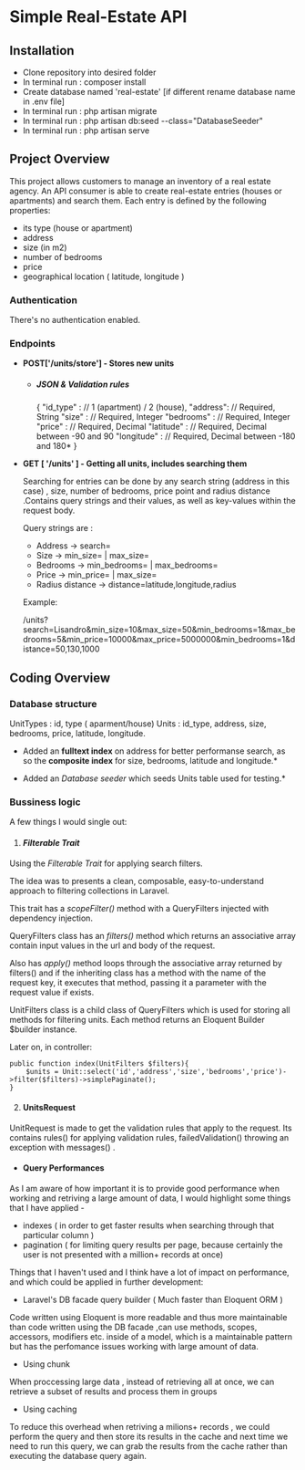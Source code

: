 # Simple Real-Estate API

## Installation

-  Clone repository into desired folder
-  In terminal run : composer install
-  Create database named 'real-estate' [if different rename database name in .env file]
-  In terminal run : php artisan migrate
-  In terminal run : php artisan db:seed --class="DatabaseSeeder"
-  In terminal run : php artisan serve

## Project Overview

This project  allows customers to manage an inventory of a real estate agency. An API consumer is able to create real-estate entries (houses or apartments) and search them. Each entry is defined by the following properties:
- its type (house or apartment)
- address
- size (in m2)
-  number of bedrooms
- price
- geographical location ( latitude, longitude )

###  Authentication
There's no authentication enabled.

### Endpoints

* **POST['/units/store'] - Stores new units**

    - ##### JSON & Validation rules

      	{
      		"id_type" : // 1 (apartment) / 2 (house),
      		"address": // Required, String
      		"size" : // Required, Integer
      		"bedrooms" : // Required, Integer
      		"price" : // Required, Decimal
      		"latitude" : // Required, Decimal between -90 and 90
      		"longitude" : // Required, Decimal between -180 and 180*
      	}



* **GET [ '/units' ] - Getting all units, includes searching them**

  Searching for entries can be done by any search string (address in this case) , size, number of bedrooms, price point and radius distance .Contains query strings and their values, as well as key-values within the request body.

  Query strings are :
    - Address ->  search=
    - Size -> min_size=  | max_size=
    - Bedrooms -> min_bedrooms=  |  max_bedrooms=
    - Price -> min_price= | max_size=
    - Radius distance -> distance=latitude,longitude,radius

  Example:

  /units?search=Lisandro&min_size=10&max_size=50&min_bedrooms=1&max_bedrooms=5&min_price=10000&max_price=5000000&min_bedrooms=1&distance=50,130,1000


## Coding Overview

### Database structure
UnitTypes : id, type ( aparment/house)
Units : id_type, address, size, bedrooms, price, latitude, longitude.

* Added an **fulltext index** on address for better performanse search, as so the **composite index** for size, bedrooms, latitude and longitude.*

* Added an *Database seeder* which seeds Units table used for testing.*

### Bussiness logic

A few things I would single out:
1. #### _Filterable Trait_

Using the *Filterable Trait* for applying search filters.

The idea was to presents a clean, composable, easy-to-understand approach to filtering collections in Laravel.

This trait has a *scopeFilter()* method with a QueryFilters injected with dependency injection.

QueryFilters class has an *filters()* method which returns an associative array contain input values in the url and body of the request.

Also has *apply()* method loops through the associative array returned by filters() and if the inheriting class has a method with the name of the request key, it executes that method, passing it a parameter with the request value if exists.

UnitFilters class is a child class of QueryFilters which is used for storing all methods for filtering units. Each method returns an Eloquent Builder $builder instance.

Later on, in controller:

    public function index(UnitFilters $filters){  
	    $units = Unit::select('id','address','size','bedrooms','price')->filter($filters)->simplePaginate(); 
    }

2. #### UnitsRequest

UnitRequest  is made to get the validation rules that apply to the request.
Its contains rules() for applying validation rules,
failedValidation() throwing an exception with messages() .

- #### Query Performances
As I am aware of how important it is to provide good performance when working and retriving a large amount of data, I would highlight some things that I have applied -

- indexes  ( in order to get faster results when searching through that particular column )
-  pagination ( for limiting query results per page, because certainly the user is not presented with a million+ records at once)

Things that I haven't used and I think have a lot of impact on performance, and which could be applied in further development:

- Laravel's DB facade query builder ( Much faster than Eloquent ORM )

Code written using Eloquent is more readable and thus more maintainable than code written using the DB facade ,can use methods, scopes, accessors, modifiers etc. inside of a model, which is a maintainable pattern but has the perfomance issues working with large amount of data.


- Using chunk

When proccessing large data , instead of retrieving all at once, we can retrieve a subset of results and process them in groups

- Using  caching

To reduce this overhead when retriving a milions+ records , we could perform the query and then store its results in the cache and next time we need to run this query, we can grab the results from the cache rather than executing the database query again.
  
